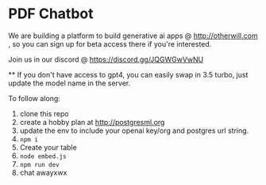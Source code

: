 # PDF Chatbot

We are building a platform to build generative ai apps @ http://otherwill.com , so you can sign up for beta access there if you're interested.


Join us in our discord @ https://discord.gg/JQGWGwVwNU

** If you don't have access to gpt4, you can easily swap in 3.5 turbo, just update the model name in the server.

To follow along:

1. clone this repo
2. create a hobby plan at http://postgresml.org
3. update the env to include your openai key/org and postgres url string.
4. `npm i`
5. Create your table
5. `node embed.js`
6. `npm run dev`
7. chat awayxwx

